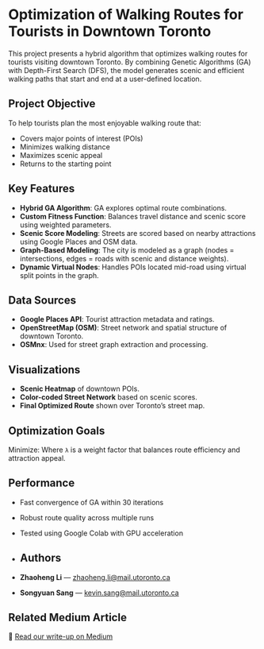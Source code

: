 # Optimization of Walking Routes for Tourists in Downtown Toronto

This project presents a hybrid algorithm that optimizes walking routes for tourists visiting downtown Toronto. By combining Genetic Algorithms (GA) with Depth-First Search (DFS), the model generates scenic and efficient walking paths that start and end at a user-defined location.

## Project Objective

To help tourists plan the most enjoyable walking route that:
- Covers major points of interest (POIs)
- Minimizes walking distance
- Maximizes scenic appeal
- Returns to the starting point

## Key Features

- **Hybrid GA Algorithm**: GA explores optimal route combinations.
- **Custom Fitness Function**: Balances travel distance and scenic score using weighted parameters.
- **Scenic Score Modeling**: Streets are scored based on nearby attractions using Google Places and OSM data.
- **Graph-Based Modeling**: The city is modeled as a graph (nodes = intersections, edges = roads with scenic and distance weights).
- **Dynamic Virtual Nodes**: Handles POIs located mid-road using virtual split points in the graph.

## Data Sources

- **Google Places API**: Tourist attraction metadata and ratings.
- **OpenStreetMap (OSM)**: Street network and spatial structure of downtown Toronto.
- **OSMnx**: Used for street graph extraction and processing.

## Visualizations

- **Scenic Heatmap** of downtown POIs.
- **Color-coded Street Network** based on scenic scores.
- **Final Optimized Route** shown over Toronto’s street map.

## Optimization Goals

Minimize:
Where `λ` is a weight factor that balances route efficiency and attraction appeal.

## Performance

- Fast convergence of GA within 30 iterations
- Robust route quality across multiple runs
- Tested using Google Colab with GPU acceleration

- ## Authors

- **Zhaoheng Li** — zhaoheng.li@mail.utoronto.ca  
- **Songyuan Sang** — kevin.sang@mail.utoronto.ca

## Related Medium Article

🔗 [Read our write-up on Medium](https://medium.com/ai4sm/optimization-of-walking-routes-for-tourists-in-downtown-toronto-88407ce38c75)
